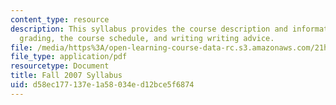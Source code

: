 ```yaml
---
content_type: resource
description: This syllabus provides the course description and information on requirements,
  grading, the course schedule, and writing writing advice.
file: /media/https%3A/open-learning-course-data-rc.s3.amazonaws.com/21h-443-european-imperialism-in-the-19th-and-20th-centuries-spring-2006/d58ec177137e1a58034ed12bce5f6874_MIT21H_443s06_syllf07.pdf
file_type: application/pdf
resourcetype: Document
title: Fall 2007 Syllabus
uid: d58ec177-137e-1a58-034e-d12bce5f6874
---
```

